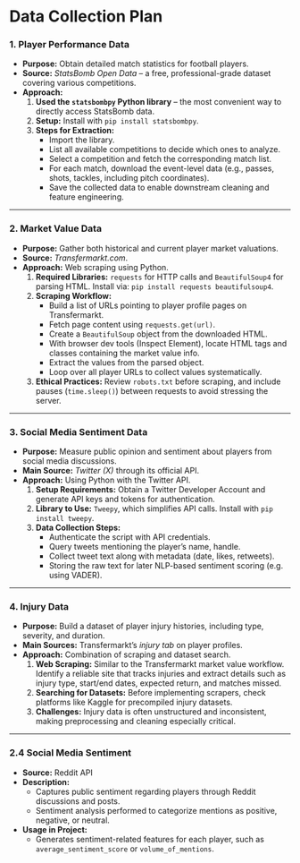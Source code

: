 # Data Collection Plan

### 1. Player Performance Data
- **Purpose:** Obtain detailed match statistics for football players.  
- **Source:** *StatsBomb Open Data* – a free, professional-grade dataset covering various competitions.  
- **Approach:**  
  1. **Used the `statsbombpy` Python library** – the most convenient way to directly access StatsBomb data.  
  2. **Setup:** Install with `pip install statsbombpy`.  
  3. **Steps for Extraction:**  
     - Import the library.  
     - List all available competitions to decide which ones to analyze.  
     - Select a competition and fetch the corresponding match list.  
     - For each match, download the event-level data (e.g., passes, shots, tackles, including pitch coordinates).  
     - Save the collected data to enable downstream cleaning and feature engineering.  

---

### 2. Market Value Data
- **Purpose:** Gather both historical and current player market valuations.  
- **Source:** *Transfermarkt.com*.  
- **Approach:** Web scraping using Python.  
  1. **Required Libraries:** `requests` for HTTP calls and `BeautifulSoup4` for parsing HTML. Install via: `pip install requests beautifulsoup4`.  
  2. **Scraping Workflow:**  
     - Build a list of URLs pointing to player profile pages on Transfermarkt.  
     - Fetch page content using `requests.get(url)`.  
     - Create a `BeautifulSoup` object from the downloaded HTML.  
     - With browser dev tools (Inspect Element), locate HTML tags and classes containing the market value info.  
     - Extract the values from the parsed object.  
     - Loop over all player URLs to collect values systematically.  
  3. **Ethical Practices:** Review `robots.txt` before scraping, and include pauses (`time.sleep()`) between requests to avoid stressing the server.  

---

### 3. Social Media Sentiment Data
- **Purpose:** Measure public opinion and sentiment about players from social media discussions.  
- **Main Source:** *Twitter (X)* through its official API.  
- **Approach:** Using Python with the Twitter API.  
  1. **Setup Requirements:** Obtain a Twitter Developer Account and generate API keys and tokens for authentication.  
  2. **Library to Use:** `Tweepy`, which simplifies API calls. Install with `pip install tweepy`.  
  3. **Data Collection Steps:**  
     - Authenticate the script with API credentials.  
     - Query tweets mentioning the player’s name, handle.  
     - Collect tweet text along with metadata (date, likes, retweets).  
     - Storing the raw text for later NLP-based sentiment scoring (e.g. using VADER).  

---

### 4. Injury Data
- **Purpose:** Build a dataset of player injury histories, including type, severity, and duration.  
- **Main Sources:** Transfermarkt’s *injury tab* on player profiles.  
- **Approach:** Combination of scraping and dataset search.  
  1. **Web Scraping:** Similar to the Transfermarkt market value workflow. Identify a reliable site that tracks injuries and extract details such as injury type, start/end dates, expected return, and matches missed.  
  2. **Searching for Datasets:** Before implementing scrapers, check platforms like Kaggle for precompiled injury datasets.  
  3. **Challenges:** Injury data is often unstructured and inconsistent, making preprocessing and cleaning especially critical.

---

### 2.4 Social Media Sentiment
- **Source:** Reddit API  
- **Description:**  
  - Captures public sentiment regarding players through Reddit discussions and posts.  
  - Sentiment analysis performed to categorize mentions as positive, negative, or neutral.  
- **Usage in Project:**  
  - Generates sentiment-related features for each player, such as `average_sentiment_score` or `volume_of_mentions`.  
